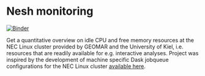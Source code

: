 # Nesh monitoring

[![Binder](https://mybinder.org/badge_logo.svg)](https://mybinder.org/v2/gh/ExaESM-WP4/nesh-monitoring/master?urlpath=lab/tree/analysis.ipynb)

Get a quantitative overview on idle CPU and free memory resources at the NEC Linux cluster provided by GEOMAR and the University of Kiel, i.e. resources that are readily available for e.g. interactive analyses. Project was inspired by the development of machine specific Dask jobqueue configurations for the NEC Linux cluster [available here](https://github.com/ExaESM-WP4/dask-jobqueue-configs).
